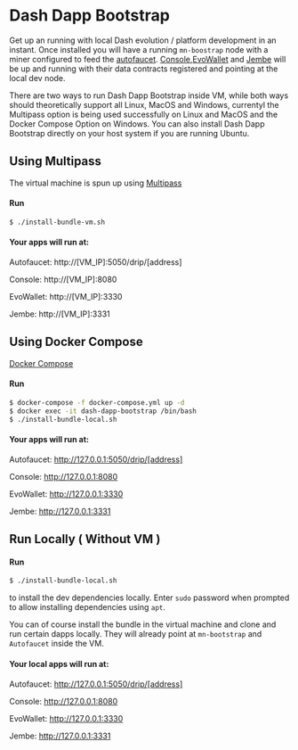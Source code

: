 
# Dash Dapp Bootstrap

Get up an running with local Dash evolution / platform development in an instant. Once installed you will have a running `mn-boostrap` node with a miner configured to feed the [autofaucet](https://github.com/dashameter/dash-dapp-autofaucet). [Console](https://github.com/dashameter/dash-platform-console),[EvoWallet](https://github.com/dashameter/evowallet) and [Jembe](https://github.com/dashameter/jembe) will be up and running with their data contracts registered and pointing at the local dev node.

There are two ways to run Dash Dapp Bootstrap inside VM, while both ways should theoretically support all Linux, MacOS and Windows, currentyl the Multipass option is being used successfully on Linux and MacOS and the Docker Compose Option on Windows. You can also install Dash Dapp Bootstrap directly on your host system if you are running Ubuntu.


## Using Multipass

The virtual machine is spun up using [Multipass](https://multipass.run/docs)

#### Run

```bash
$ ./install-bundle-vm.sh
```

#### Your apps will run at:

Autofaucet: http://[VM_IP]:5050/drip/[address]

Console: http://[VM_IP]:8080

EvoWallet: http://[VM_IP]:3330

Jembe: http://[VM_IP]:3331

## Using Docker Compose

[Docker Compose](https://docs.docker.com/compose/install/)

#### Run
```bash
$ docker-compose -f docker-compose.yml up -d
$ docker exec -it dash-dapp-bootstrap /bin/bash
$ ./install-bundle-local.sh
```

#### Your apps will run at:

Autofaucet: http://127.0.0.1:5050/drip/[address]

Console: http://127.0.0.1:8080

EvoWallet: http://127.0.0.1:3330

Jembe: http://127.0.0.1:3331


## Run Locally ( Without VM )

#### Run

```bash
$ ./install-bundle-local.sh
```

to install the dev dependencies locally. Enter `sudo` password when prompted to allow installing dependencies using `apt`.

You can of course install the bundle in the virtual machine and clone and run certain dapps locally. They will already point at `mn-bootstrap` and `Autofaucet` inside the VM.

#### Your local apps will run at:

Autofaucet: http://127.0.0.1:5050/drip/[address]

Console: http://127.0.0.1:8080

EvoWallet: http://127.0.0.1:3330

Jembe: http://127.0.0.1:3331
